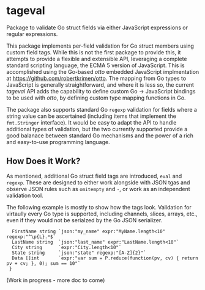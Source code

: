 # tageval
Package to validate Go struct fields via either JavaScript expressions or regular expressions.

This package implements per-field validation for Go struct members using custom field tags.  While this is not the first package to provide this, it attempts to provide a flexible and extensible API, leveraging a complete standard scripting language, the ECMA 5 version of JavaScript.  This is accomplished using the Go-based _otto_ embedded JavaScript implmentation at <https://github.com/robertkrimen/otto>.  The mapping from Go types to JavaScript is generally straightforward, and where it is less so, the current _tageval_ API adds the capability to define custom Go -> JavaScript bindings to be used with _otto_, by defining custom type mapping functions in Go.

The package also supports standard Go `regexp` validation for fields where a string value can be ascertained (including items that implement the `fmt.Stringer` interface).  It would be easy to adapt the API to handle additional types of validation, but the two currently supported provide a good balanace between standard Go mechanisms and the power of a rich and easy-to-use programming language.

## How Does it Work?
As mentioned, additional Go struct field tags are introduced, `eval` and `regexp`.  These are designed to either work alongside with JSON tgas and observe JSON rules such as `omitempty` and `-`, or work as an independent validation tool.

The following example is mostly to show how the tags look.  Validation for virtaully every Go type is supported, including channels, slices, arrays, etc., even if they would not be serialzed by the Go JSON serializer.
```type MyStruct struct {
  FirstName string `json:"my_name" expr:"MyName.length<10" regexp:"^\p{L}.*$`
  LastName string  `json:"last_name" expr:"LastName.length<10"`
  City string      `expr:"City.length<10"`
  State string     `json:"state" regexp:"[A-Z]{2}"`
  Data []int       `expr:"var sum = P.reduce(function(pv, cv) { return pv + cv; }, 0); sum == 10"`
 }
 ```

(Work in progress - more doc to come)
